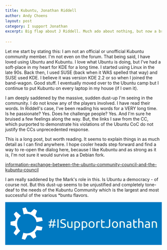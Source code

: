 ```yaml
---
title: Kubuntu, Jonathan Riddell
author: Andy Choens
layout: post
category: I support Jonathan
excerpt: Big flap about J Riddell. Much ado about nothing, but now a bruised community.

---
```


Let me start by stating this: I am not an official or unofficial
Kubuntu community member. I'm not even on the forum. That being said,
I have loved using Ubuntu and Kubuntu. I love what Ubuntu is doing,
but I've had a soft-place in my heart for KDE for a long time. I
started using Linux in the late 90s. Back then, I used SUSE (back when
it WAS spelled that way) and SUSE used KDE. I believe it was version
KDE 2.2 or so when I joined the band-wagon. Good stuff. I eventually
moved over to the Ubuntu camp but I continue to put Kubuntu on every
laptop in my house (if I own it).

I am deeply saddened by the massive, sudden dust-up I'm seeing in the
community. I do not know any of the players involved. I have read
their words. In Riddell's case, I've been reading his words for a VERY
long time. Is he passionate? Yes. Does he challenge people? Yes. And
I'm sure he bruised a few feelings along the way. But, the links I saw
from the CC, which purported to demonstrate his violations of the
Ubuntu CoC do not justify the CCs unprecedented response.

This is a long post, but worth reading. It seems to explain things in
as much detail as I can find anywhere. I hope cooler heads step
forward and find a way to re-open the dialog here, because I like
Kubuntu and as strong as it is, I'm not sure it would survive as a
Debian fork.

[information-exchange-between-the-ubuntu-community-council-and-the-kubuntu-council](https://skitterman.wordpress.com/2015/05/26/information-exchange-between-the-ubuntu-community-council-and-the-kubuntu-council/)

I am really saddened by the Mark's role in this. Is Ubuntu a
democracy - of course not. But this dust-up seems to be unjustified
and completely tone-deaf to the needs of the Kubuntu Community which
is the largest and most successful of the various *buntu flavors.

<img src="/img/2015-05-26/support-banner.png" alt="I support Jonathan Riddell." class="img" > 

